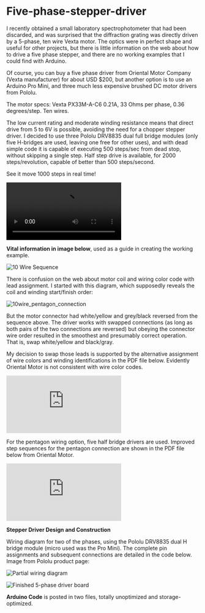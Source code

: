 # Five-phase-stepper-driver

I recently obtained a small laboratory spectrophotometer that had been discarded, and was surprised that the diffraction grating was directly driven by a 5-phase, ten wire Vexta motor. The optics were in perfect shape and useful for other projects, but there is little information on the web about how to drive a five phase stepper, and there are no working examples that I could find with Arduino.

Of course, you can buy a five phase driver from Oriental Motor Company (Vexta manufacturer) for about USD $200, but another option is to use an Arduino Pro Mini, and three much less expensive brushed DC motor drivers from Pololu.

The motor specs: Vexta PX33M-A-C6 0.21A, 33 Ohms per phase, 0.36 degrees/step. Ten wires.

The low current rating and moderate winding resistance means that direct drive from 5 to 6V is possible, avoiding the need for a chopper stepper driver. I decided to use three Pololu DRV8835 dual full bridge modules (only five H-bridges are used, leaving one free for other uses), and with dead simple code it is capable of executing 500 steps/sec from dead stop, without skipping a single step. Half step drive is available, for 2000 steps/revolution, capable of better than 500 steps/second.

See it move 1000 steps in real time!

![Stepper in action (1 minute MP4 video)](https://user-images.githubusercontent.com/5509037/108101833-a85dcb80-703c-11eb-8904-4f843a93893b.MP4)

**Vital information in image below**, used as a guide in creating the working example.

![10 Wire Sequence](https://user-images.githubusercontent.com/5509037/108101734-7ea4a480-703c-11eb-8b77-20ec248bf927.png)

There is confusion on the web about motor coil and wiring color code with lead assignment. I started with this diagram, which supposedly reveals the coil and winding start/finish order:

![10wire_pentagon_connection](https://user-images.githubusercontent.com/5509037/108101765-8c5a2a00-703c-11eb-8ffc-eda13e6816d4.png)

But the motor connector had white/yellow and grey/black reversed from the sequence above. The driver works with swapped connections (as long as both pairs of the two connections are reversed) but obeying the connector wire order resulted in the smoothest and presumably correct operation. That is, swap white/yellow and black/gray.

My decision to swap those leads is supported by the alternative assignment of wire colors and winding identifications in the PDF file below. Evidently Oriental Motor is not consistent with wire color codes. 

![5_Phase_Penta_Connection.pdf (44.9 KB)](https://github.com/jremington/Five-phase-stepper-driver/files/5990560/5_Phase_Penta_Connection.pdf)

For the pentagon wiring option, five half bridge drivers are used. Improved step sequences for the pentagon connection are shown in the PDF file below from Oriental Motor.

![10wire_pentagon_connection (pdf)](https://github.com/jremington/Five-phase-stepper-driver/files/5990584/vexta_pentagon_phase_sequence.pdf)

**Stepper Driver Design and Construction**

Wiring diagram for two of the phases, using the Pololu DRV8835 dual H bridge module (micro used was the Pro Mini). The complete pin assignments and subsequent connections are detailed in the code below. Image from Pololu product page: 

![Partial wiring diagram](https://forum.pololu.com/uploads/default/original/2X/2/2d3e2b9c3bdfc6a51cb122b177fbec8df0921917.png)

![Finished 5-phase driver board](https://forum.pololu.com/uploads/default/optimized/2X/a/a757dba4a2396a110fadecf0d8af845cf63d9c08_2_597x500.jpeg)

**Arduino Code** is posted in two files, totally unoptimized and storage-optimized.





